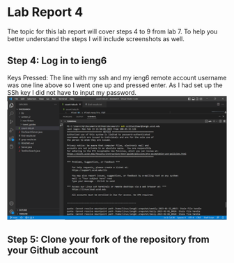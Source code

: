 # Lab Report 4
The topic for this lab report will cover steps 4 to 9 from lab 7. To help you better understand the steps I will include screenshots as well.
## Step 4: Log in to ieng6
Keys Pressed: <up><enter>
The line with my ssh and my ieng6 remote account username was one line above so I went one up and pressed enter. As I had set up the SSh key I did not have to input my password. ![image](log-in-lab-7.png)

## Step 5: Clone your fork of the repository from your Github account

